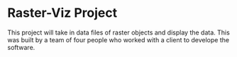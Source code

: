 # Raster-Viz Project

This project will take in data files of raster objects and display the data.
This was built by a team of four people who worked with a client to develope the software.
